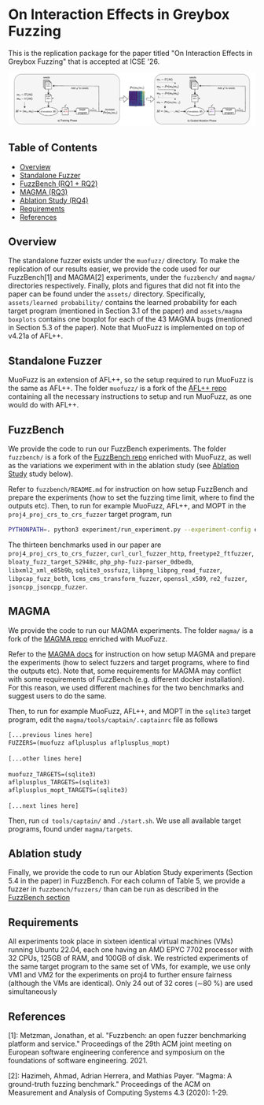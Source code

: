 # On Interaction Effects in Greybox Fuzzing
This is the replication package for the paper titled "On Interaction Effects in Greybox Fuzzing" that is accepted at ICSE '26.

<p align="center">
  <img src="assets/overview.pdf" alt="Overview Figure" width="700"/>
</p>


## Table of Contents
- [Overview](#overview)
- [Standalone Fuzzer](#standalone-fuzzer)
- [FuzzBench (RQ1 + RQ2)](#fuzzbench)
- [MAGMA (RQ3)](#magma)
- [Ablation Study (RQ4)](#ablation-study)
- [Requirements](#requirements)
- [References](#references)



## Overview
The standalone fuzzer exists under the `muofuzz/` directory. To make the replication of our results easier, we provide the code used for our FuzzBench[1] and MAGMA[2] experiments, under the `fuzzbench/` and `magma/` directories respectively.
Finally, plots and figures that did not fit into the paper can be found under the `assets/` directory.
Specifically, `assets/learned probability/` contains the learned probability for each target program (mentioned in Section 3.1 of the paper) and `assets/magma boxplots` contains one boxplot for each of the 43 MAGMA bugs (mentioned in Section 5.3 of the paper). Note that MuoFuzz is implemented on top of v4.21a of AFL++.

## Standalone Fuzzer
MuoFuzz is an extension of AFL++, so the setup required to run MuoFuzz is the same as AFL++. The folder `muofuzz/` is a fork of the [AFL++ repo](https://github.com/AFLplusplus/AFLplusplus) containing all the necessary instructions to setup and run MuoFuzz, as one would do with AFL++.

## FuzzBench
We provide the code to run our FuzzBench experiments. The folder `fuzzbench/` is a fork of the [FuzzBench repo](https://github.com/google/fuzzbench) enriched with MuoFuzz, as well as the variations we experiment with in the ablation study (see [Ablation Study](#ablation-study) study below).

Refer to `fuzzbench/README.md` for instruction on how setup FuzzBench and prepare the experiments (how to set the fuzzing time limit, where to find the outputs etc).
Then, to run for example MuoFuzz, AFL++, and MOPT in the `proj4_proj_crs_to_crs_fuzzer` target program, run
```sh
PYTHONPATH=. python3 experiment/run_experiment.py --experiment-config experiment-config.yaml --concurrent-builds 8 --benchmarks proj4_proj_crs_to_crs_fuzzer --fuzzers  muofuzz aflplusplus aflplusplus_mopt  --runners-cpus 24 --measurers-cpus 2 --experiment-name myexpname
```

The thirteen benchmarks used in our paper are `proj4_proj_crs_to_crs_fuzzer`, `curl_curl_fuzzer_http`, `freetype2_ftfuzzer`, `bloaty_fuzz_target_52948c`, `php_php-fuzz-parser_0dbedb`, `libxml2_xml_e85b9b`, `sqlite3_ossfuzz`, `libpng_libpng_read_fuzzer`, `libpcap_fuzz_both`, `lcms_cms_transform_fuzzer`, `openssl_x509`, `re2_fuzzer`, `jsoncpp_jsoncpp_fuzzer`.

## MAGMA
We provide the code to run our MAGMA experiments. The folder `magma/` is a fork of the [MAGMA repo](https://github.com/HexHive/magma) enriched with MuoFuzz.

Refer to the [MAGMA docs](https://hexhive.epfl.ch/magma/docs/getting-started.html)  for instruction on how setup MAGMA and prepare the experiments (how to select fuzzers and target programs, where to find the outputs etc).
Note that, some requirements for MAGMA may conflict with some requirements of FuzzBench (e.g. different docker installation). For this reason, we used different machines for the two benchmarks and suggest users to do the same.

Then, to run for example MuoFuzz, AFL++, and MOPT in the `sqlite3` target program, edit the `magma/tools/captain/.captainrc` file as follows
```
[...previous lines here]
FUZZERS=(muofuzz aflplusplus aflplusplus_mopt)

[...other lines here]

muofuzz_TARGETS=(sqlite3)
aflplusplus_TARGETS=(sqlite3)
aflplusplus_mopt_TARGETS=(sqlite3)

[...next lines here]
```
Then, run `cd tools/captain/` and `./start.sh`.
We use all available target programs, found under `magma/targets`.

## Ablation study
Finally, we provide the code to run our Ablation Study experiments (Section 5.4 in the paper) in FuzzBench. For each column of Table 5, we provide a fuzzer in `fuzzbench/fuzzers/` than can be run as described in the [FuzzBench section](#fuzzbench)



## Requirements
All experiments took place in sixteen identical virtual machines (VMs) running
Ubuntu 22.04, each one having an AMD EPYC 7702 processor with 32 CPUs, 125GB of RAM, and 100GB of disk. We restricted experiments of the same target program to the same set of VMs, for example, we use only VM1 and VM2 for the experiments on proj4 to further ensure fairness (although the VMs are identical). Only 24 out of 32 cores (∼80 %) are used simultaneously


## References
[1]: Metzman, Jonathan, et al. "Fuzzbench: an open fuzzer benchmarking platform and service." Proceedings of the 29th ACM joint meeting on European software engineering conference and symposium on the foundations of software engineering. 2021.

[2]: Hazimeh, Ahmad, Adrian Herrera, and Mathias Payer. "Magma: A ground-truth fuzzing benchmark." Proceedings of the ACM on Measurement and Analysis of Computing Systems 4.3 (2020): 1-29.